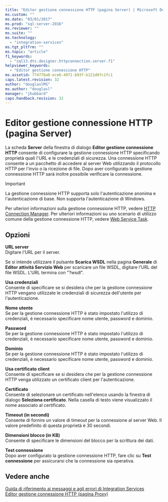 ```yaml
---
title: "Editor gestione connessione HTTP (pagina Server) | Microsoft Docs"
ms.custom: ""
ms.date: "03/01/2017"
ms.prod: "sql-server-2016"
ms.reviewer: ""
ms.suite: ""
ms.technology: 
  - "integration-services"
ms.tgt_pltfrm: ""
ms.topic: "article"
f1_keywords: 
  - "sql13.dts.designer.httpconnection.server.f1"
helpviewer_keywords: 
  - "Editor gestione connessione HTTP"
ms.assetid: 774778a0-ece6-4971-b93f-b121d8fc1fc1
caps.latest.revision: 32
author: "douglaslMS"
ms.author: "douglasl"
manager: "jhubbard"
caps.handback.revision: 32
---
```

# Editor gestione connessione HTTP (pagina Server)
  La scheda **Server** della finestra di dialogo **Editor gestione connessione HTTP** consente di configurare la gestione connessione HTTP specificando proprietà quali l'URL e le credenziali di sicurezza. Una connessione HTTP consente a un pacchetto di accedere al server Web utilizzando il protocollo HTTP per l'invio o la ricezione di file. Dopo aver configurato la gestione connessione HTTP sarà inoltre possibile verificare la connessione.  
  
> [!IMPORTANT]  
>  La gestione connessione HTTP supporta solo l'autenticazione anonima e l'autenticazione di base. Non supporta l'autenticazione di Windows.  
  
 Per ulteriori informazioni sulla gestione connessione HTTP, vedere [HTTP Connection Manager](../../integration-services/connection-manager/http-connection-manager.md). Per ulteriori informazioni su uno scenario di utilizzo comune della gestione connessione HTTP, vedere [Web Service Task](../../integration-services/control-flow/web-service-task.md).  
  
## Opzioni  
 **URL server**  
 Digitare l'URL per il server.  
  
 Se si intende utilizzare il pulsante **Scarica WSDL** nella pagina **Generale** di **Editor attività Servizio Web** per scaricare un file WSDL, digitare l'URL del file WSDL. L'URL termina con "?wsdl".  
  
 **Usa credenziali**  
 Consente di specificare se si desidera che per la gestione connessione HTTP vengano utilizzate le credenziali di sicurezza dell'utente per l'autenticazione.  
  
 **Nome utente**  
 Se per la gestione connessione HTTP è stato impostato l'utilizzo di credenziali, è necessario specificare nome utente, password e dominio.  
  
 **Password**  
 Se per la gestione connessione HTTP è stato impostato l'utilizzo di credenziali, è necessario specificare nome utente, password e dominio.  
  
 **Dominio**  
 Se per la gestione connessione HTTP è stato impostato l'utilizzo di credenziali, è necessario specificare nome utente, password e dominio.  
  
 **Usa certificato client**  
 Consente di specificare se si desidera che per la gestione connessione HTTP venga utilizzato un certificato client per l'autenticazione.  
  
 **Certificato**  
 Consente di selezionare un certificato nell'elenco usando la finestra di dialogo **Seleziona certificato**. Nella casella di testo viene visualizzato il nome associato al certificato.  
  
 **Timeout (in secondi)**  
 Consente di fornire un valore di timeout per la connessione al server Web. Il valore predefinito di questa proprietà è 30 secondi.  
  
 **Dimensioni blocco (in KB)**  
 Consente di specificare le dimensioni del blocco per la scrittura dei dati.  
  
 **Test connessione**  
 Dopo aver configurato la gestione connessione HTTP, fare clic su **Test connessione** per assicurarsi che la connessione sia operativa.  
  
## Vedere anche  
 [Guida di riferimento ai messaggi e agli errori di Integration Services](../../integration-services/integration-services-error-and-message-reference.md)   
 [Editor gestione connessione HTTP &#40;pagina Proxy&#41;](../../integration-services/connection-manager/http-connection-manager-editor-proxy-page.md)  
  
  
